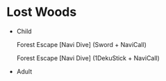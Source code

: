 # Lost Woods

  - Child

    Forest Escape [Navi Dive] (Sword + NaviCall)

    Forest Escape [Navi Dive] (1DekuStick + NaviCall)


  - Adult
